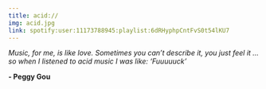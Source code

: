 ```yaml
---
title: acid://
img: acid.jpg
link: spotify:user:11173788945:playlist:6dRHyphpCntFvS0t54lKU7
---
```


*Music, for me, is like love. Sometimes you can’t describe it, you just feel it … so when I listened to acid music I was like: ‘Fuuuuuck’*

**- Peggy Gou**
